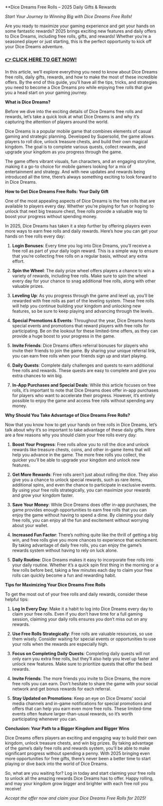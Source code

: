 **Dice Dreams Free Rolls – 2025 Daily Gifts & Rewards

*Start Your Journey to Winning Big with Dice Dreams Free Rolls!*

Are you ready to maximize your gaming experience and get your hands on some fantastic rewards? 2025 brings exciting new features and daily offers to Dice Dreams, including free rolls, gifts, and rewards! Whether you’re a seasoned player or just starting, this is the perfect opportunity to kick off your Dice Dreams adventure.

### [👉 CLICK HERE TO GET NOW!](https://freerewards.xyz/dice/dreams/)

In this article, we’ll explore everything you need to know about Dice Dreams free rolls, daily gifts, rewards, and how to make the most of these incredible offers. By the end of this guide, you’ll have all the tips, tricks, and strategies you need to become a Dice Dreams pro while enjoying free rolls that give you a head start on your gaming journey.

**What is Dice Dreams?**

Before we dive into the exciting details of Dice Dreams free rolls and rewards, let’s take a quick look at what Dice Dreams is and why it’s capturing the attention of players around the world.

Dice Dreams is a popular mobile game that combines elements of casual gaming and strategic planning. Developed by Supersolid, the game allows players to roll dice, unlock treasure chests, and build their own magical kingdom. The goal is to complete various quests, collect rewards, and upgrade your kingdom as you progress through the game.

The game offers vibrant visuals, fun characters, and an engaging storyline, making it a go-to choice for mobile gamers looking for a mix of entertainment and strategy. And with new updates and rewards being introduced all the time, there’s always something exciting to look forward to in Dice Dreams.

**How to Get Dice Dreams Free Rolls: Your Daily Gift**

One of the most appealing aspects of Dice Dreams is the free rolls that are available to players every day. Whether you’re playing for fun or hoping to unlock that next big treasure chest, free rolls provide a valuable way to boost your progress without spending money.

In 2025, Dice Dreams has taken it a step further by offering players even more ways to earn free rolls and daily rewards. Here’s how you can get your hands on free rolls every day:

1. **Login Bonuses**: Every time you log into Dice Dreams, you’ll receive a free roll as part of your daily login reward. This is a simple way to ensure that you’re collecting free rolls on a regular basis, without any extra effort.

2. **Spin the Wheel**: The daily prize wheel offers players a chance to win a variety of rewards, including free rolls. Make sure to spin the wheel every day for your chance to snag additional free rolls, along with other valuable prizes.

3. **Leveling Up**: As you progress through the game and level up, you’ll be rewarded with free rolls as part of the leveling system. These free rolls will help you continue building your kingdom and unlocking new features, so be sure to keep playing and advancing through the levels.

4. **Special Promotions & Events**: Throughout the year, Dice Dreams hosts special events and promotions that reward players with free rolls for participating. Be on the lookout for these limited-time offers, as they can provide a huge boost to your progress in the game.

5. **Invite Friends**: Dice Dreams offers referral bonuses for players who invite their friends to join the game. By sharing your unique referral link, you can earn free rolls when your friends sign up and start playing.

6. **Daily Quests**: Complete daily challenges and quests to earn additional free rolls and rewards. These quests are easy to complete and give you extra chances to win big.

7. **In-App Purchases and Special Deals**: While this article focuses on free rolls, it’s important to note that Dice Dreams does offer in-app purchases for players who want to accelerate their progress. However, it’s entirely possible to enjoy the game and access free rolls without spending any money.

**Why Should You Take Advantage of Dice Dreams Free Rolls?**

Now that you know how to get your hands on free rolls in Dice Dreams, let’s talk about why it’s so important to take advantage of these daily gifts. Here are a few reasons why you should claim your free rolls every day:

1. **Boost Your Progress**: Free rolls allow you to roll the dice and unlock rewards like treasure chests, coins, and other in-game items that will help you advance in the game. The more free rolls you collect, the quicker you’ll be able to upgrade your kingdom and unlock new features.

2. **Get More Rewards**: Free rolls aren’t just about rolling the dice. They also give you a chance to unlock special rewards, such as rare items, additional spins, and even the chance to participate in exclusive events. By using your free rolls strategically, you can maximize your rewards and grow your kingdom faster.

3. **Save Your Money**: While Dice Dreams does offer in-app purchases, the game provides enough opportunities to earn free rolls that you can enjoy the game without having to spend a dime. By claiming your daily free rolls, you can enjoy all the fun and excitement without worrying about your wallet.

4. **Increased Fun Factor**: There’s nothing quite like the thrill of getting a big win, and free rolls give you more chances to experience that excitement. By taking advantage of daily free rolls, you can enjoy the game’s rewards system without having to rely on luck alone.

5. **Daily Routine**: Dice Dreams makes it easy to incorporate free rolls into your daily routine. Whether it’s a quick spin first thing in the morning or a few rolls before bed, taking a few minutes each day to claim your free rolls can quickly become a fun and rewarding habit.

**Tips for Maximizing Your Dice Dreams Free Rolls**

To get the most out of your free rolls and daily rewards, consider these helpful tips:

1. **Log In Every Day**: Make it a habit to log into Dice Dreams every day to claim your free rolls. Even if you don’t have time for a full gaming session, claiming your daily rolls ensures you don’t miss out on any rewards.

2. **Use Free Rolls Strategically**: Free rolls are valuable resources, so use them wisely. Consider waiting for special events or opportunities to use your rolls when the rewards are especially high.

3. **Focus on Completing Daily Quests**: Completing daily quests will not only earn you extra free rolls, but they’ll also help you level up faster and unlock new features. Make sure to prioritize quests that offer the best rewards.

4. **Invite Friends**: The more friends you invite to Dice Dreams, the more free rolls you can earn. Don’t hesitate to share the game with your social network and get bonus rewards for each referral.

5. **Stay Updated on Promotions**: Keep an eye on Dice Dreams’ social media channels and in-game notifications for special promotions and offers that can help you earn even more free rolls. These limited-time events often feature larger-than-usual rewards, so it’s worth participating whenever you can.

**Conclusion: Your Path to a Bigger Kingdom and Bigger Wins**

Dice Dreams offers players an exciting and engaging way to build their own kingdom, unlock treasure chests, and win big prizes. By taking advantage of the game’s daily free rolls and rewards system, you’ll be able to make significant progress without spending a penny. With 2025 bringing even more opportunities for free gifts, there’s never been a better time to start playing or dive back into the world of Dice Dreams.

So, what are you waiting for? Log in today and start claiming your free rolls to unlock all the amazing rewards Dice Dreams has to offer. Happy rolling, and may your kingdom grow bigger and brighter with each free roll you receive!

*Accept the offer now and claim your Dice Dreams Free Rolls for 2025!*

